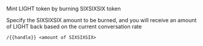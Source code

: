 Mint LIGHT token by burning SIXSIXSIX token  

Specify the SIXSIXSIX amount to be burned, and you will receive an amount of LIGHT back based on the current conversation rate  

`/{{handle}} <amount of SIXSIXSIX>`
